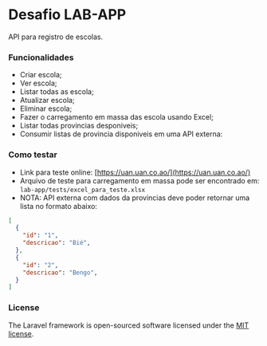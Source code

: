 # Desafio LAB-APP

API para registro de escolas.

### Funcionalidades

* Criar escola;
* Ver escola;
* Listar todas as escola;
* Atualizar escola;
* Eliminar escola;
* Fazer o carregamento em massa das escola usando Excel;
* Listar todas provincias desponiveis;
* Consumir listas de provincia disponiveis em uma API externa:

### Como testar

* Link para teste online: [https://uan.uan.co.ao/](https://uan.uan.co.ao/)
* Arquivo de teste para carregamento em massa pode ser encontrado em:  `lab-app/tests/excel_para_teste.xlsx`
* NOTA: API externa com dados da provincias deve poder retornar uma lista no formato abaixo:

```json
[
  {
    "id": "1",
    "descricao": "Bié",
  },
  {
    "id": "2",
    "descricao": "Bengo",
  }
]
```

### License

The Laravel framework is open-sourced software licensed under the [MIT license](https://opensource.org/licenses/MIT).
